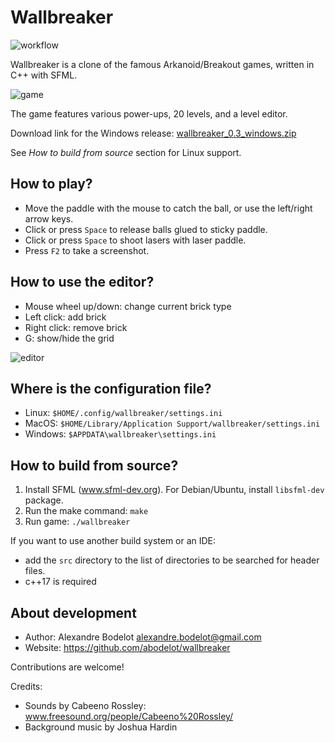 # Wallbreaker

![workflow](https://github.com/abodelot/wallbreaker/actions/workflows/ci.yml/badge.svg)

Wallbreaker is a clone of the famous Arkanoid/Breakout games, written in C++ with SFML.

![game](screenshots/game.png)

The game features various power-ups, 20 levels, and a level editor.

Download link for the Windows release: [wallbreaker_0.3_windows.zip](https://github.com/abodelot/wallbreaker/releases/download/v0.3/wallbreaker_0.3-windows.zip)

See *How to build from source* section for Linux support.

## How to play?

- Move the paddle with the mouse to catch the ball, or use the left/right arrow keys.
- Click or press `Space` to release balls glued to sticky paddle.
- Click or press `Space` to shoot lasers with laser paddle.
- Press `F2` to take a screenshot.

## How to use the editor?

- Mouse wheel up/down: change current brick type
- Left click: add brick
- Right click: remove brick
- G: show/hide the grid

![editor](screenshots/editor.png)

## Where is the configuration file?

- Linux: `$HOME/.config/wallbreaker/settings.ini`
- MacOS: `$HOME/Library/Application Support/wallbreaker/settings.ini`
- Windows: `$APPDATA\wallbreaker\settings.ini`

## How to build from source?

1. Install SFML (www.sfml-dev.org). For Debian/Ubuntu, install `libsfml-dev` package.
2. Run the make command: `make`
3. Run game: `./wallbreaker`

If you want to use another build system or an IDE:
- add the `src` directory to the list of directories to be searched for header files.
- c++17 is required

## About development

- Author: Alexandre Bodelot <alexandre.bodelot@gmail.com>
- Website: https://github.com/abodelot/wallbreaker

Contributions are welcome!

Credits:

- Sounds by Cabeeno Rossley: www.freesound.org/people/Cabeeno%20Rossley/
- Background music by Joshua Hardin
